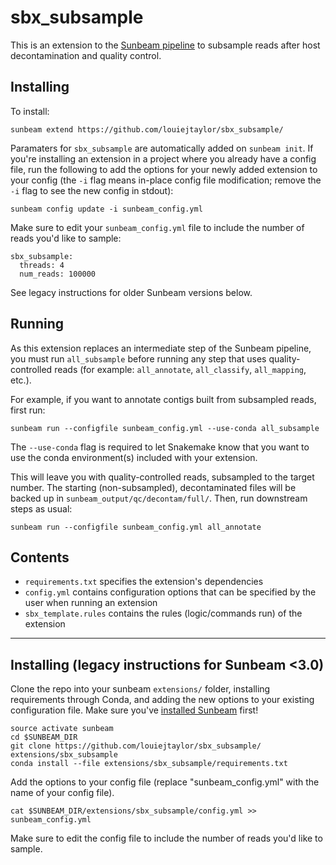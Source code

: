 # sbx_subsample
This is an extension to the [Sunbeam pipeline](https://github.com/sunbeam-labs/sunbeam) to subsample reads after host decontamination and quality control.

## Installing

To install:

    sunbeam extend https://github.com/louiejtaylor/sbx_subsample/

Paramaters for `sbx_subsample` are automatically added on `sunbeam init`. If you're installing an extension in a project where you already have a config file, run the following to add the options for your newly added extension to your config (the `-i` flag means in-place config file modification; remove the `-i` flag to see the new config in stdout):

    sunbeam config update -i sunbeam_config.yml

Make sure to edit your `sunbeam_config.yml` file to include the number of reads you'd like to sample:

    sbx_subsample:
      threads: 4
      num_reads: 100000

See legacy instructions for older Sunbeam versions below.

## Running

As this extension replaces an intermediate step of the Sunbeam pipeline, you must run `all_subsample` before running any step that uses quality-controlled reads (for example: `all_annotate`, `all_classify`, `all_mapping`, etc.).

For example, if you want to annotate contigs built from subsampled reads, first run:

    sunbeam run --configfile sunbeam_config.yml --use-conda all_subsample

The `--use-conda` flag is required to let Snakemake know that you want to use the conda environment(s) included with your extension.

This will leave you with quality-controlled reads, subsampled to the target number. The starting (non-subsampled), decontaminated files will be backed up in `sunbeam_output/qc/decontam/full/`. Then, run downstream steps as usual:

    sunbeam run --configfile sunbeam_config.yml all_annotate

## Contents

 - `requirements.txt` specifies the extension's dependencies
 - `config.yml` contains configuration options that can be specified by the user when running an extension
 - `sbx_template.rules` contains the rules (logic/commands run) of the extension

------

## Installing (legacy instructions for Sunbeam <3.0)

Clone the repo into your sunbeam `extensions/` folder, installing requirements through Conda, and adding the new options to your existing configuration file. Make sure you've [installed Sunbeam](https://sunbeam.readthedocs.io/en/latest/quickstart.html) first!

    source activate sunbeam
    cd $SUNBEAM_DIR
    git clone https://github.com/louiejtaylor/sbx_subsample/ extensions/sbx_subsample
    conda install --file extensions/sbx_subsample/requirements.txt

Add the options to your config file (replace "sunbeam_config.yml" with the name of your config file).

    cat $SUNBEAM_DIR/extensions/sbx_subsample/config.yml >> sunbeam_config.yml

Make sure to edit the config file to include the number of reads you'd like to sample.

